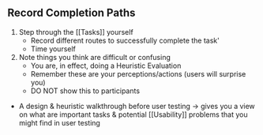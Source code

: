 ## Record Completion Paths
1. Step through the [[Tasks]] yourself
	- Record different routes to successfully complete the task'
	- Time yourself
2. Note things you think are difficult or confusing
	- You are, in effect, doing a Heuristic Evaluation
	- Remember these are your perceptions/actions (users will surprise you)
	- DO NOT show this to participants
- A design & heuristic walkthrough before user testing $\rightarrow$ gives you a view on what are important tasks & potential [[Usability]] problems that you might find in user testing